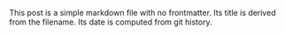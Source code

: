This post is a simple markdown file with no frontmatter. Its title is derived
from the filename. Its date is computed from git history.
